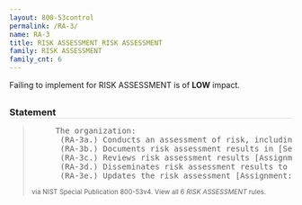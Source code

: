 ```yaml
---
layout: 800-53control
permalink: /RA-3/
name: RA-3
title: RISK ASSESSMENT RISK ASSESSMENT
family: RISK ASSESSMENT
family_cnt: 6
---
```

<p class="text-info">Failing to implement for RISK ASSESSMENT is of <b>LOW</b> impact.</p>

<h3 style="border-bottom:1px solid #ddd;margin:30px 0 8px 0;">Statement</h3>
<blockquote>
<pre>     The organization: 
      (RA-3a.) Conducts an assessment of risk, including the likelihood and magnitude of harm, from the unauthorized access, use, disclosure, disruption, modification, or destruction of the information system and the information it processes, stores, or transmits; 
      (RA-3b.) Documents risk assessment results in [Selection: security plan; risk assessment report; [Assignment: organization-defined document]]; 
      (RA-3c.) Reviews risk assessment results [Assignment: organization-defined frequency]; 
      (RA-3d.) Disseminates risk assessment results to [Assignment: organization-defined personnel or roles]; and 
      (RA-3e.) Updates the risk assessment [Assignment: organization-defined frequency] or whenever there are significant changes to the information system or environment of operation (including the identification of new threats and vulnerabilities), or other conditions that may impact the security state of the system. 
</pre>
<p><small>via NIST Special Publication 800-53v4. View all 6 <i>RISK ASSESSMENT</i> rules. <a href="/cce/ssg/group/$Group_id"><span class="glyphicon glyphicon-link"></span></a> </small></p>
</blockquote>

